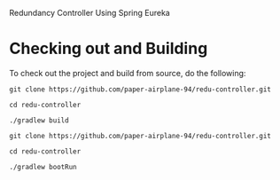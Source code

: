Redundancy Controller Using Spring Eureka

# Checking out and Building
To check out the project and build from source, do the following:

``` Build
git clone https://github.com/paper-airplane-94/redu-controller.git

cd redu-controller

./gradlew build
```

``` Run
git clone https://github.com/paper-airplane-94/redu-controller.git

cd redu-controller

./gradlew bootRun
```
